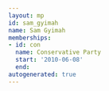 ```yaml
---
layout: mp
id: sam_gyimah
name: Sam Gyimah
memberships:
- id: con
  name: Conservative Party
  start: '2010-06-08'
  end: 
autogenerated: true
---
```

